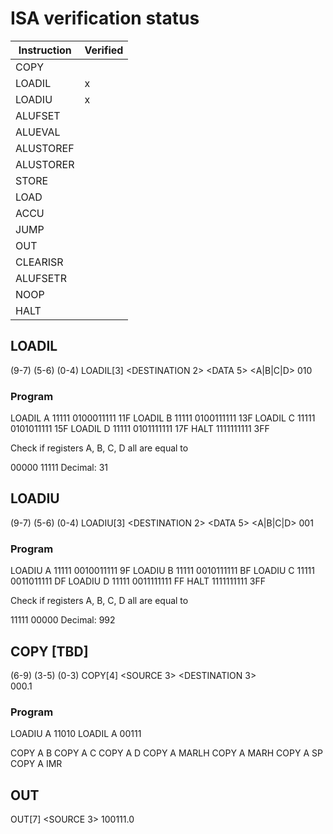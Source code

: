 # ISA verification status

| Instruction | Verified |
|-------------|----------|
| COPY        |          |
| LOADIL      |    x     |
| LOADIU      |    x     |
| ALUFSET     |          |
| ALUEVAL     |          |
| ALUSTOREF   |          |
| ALUSTORER   |          |
| STORE       |          |
| LOAD        |          |
| ACCU        |          |
| JUMP        |          |
| OUT         |          |
| CLEARISR    |          |
| ALUFSETR    |          |
| NOOP        |          |
| HALT        |          |




## LOADIL

(9-7)           (5-6)           (0-4)
LOADIL[3]       <DESTINATION 2> <DATA 5>
                <A|B|C|D>
010


### Program

LOADIL A 11111      0100011111      11F
LOADIL B 11111      0100111111      13F
LOADIL C 11111      0101011111      15F
LOADIL D 11111      0101111111      17F
HALT                1111111111      3FF

Check if registers A, B, C, D all are equal to

00000 11111
Decimal: 31

## LOADIU

(9-7)           (5-6)           (0-4)
LOADIU[3]       <DESTINATION 2> <DATA 5>
                <A|B|C|D>
001

### Program

LOADIU A 11111      0010011111      9F
LOADIU B 11111      0010111111      BF
LOADIU C 11111      0011011111      DF
LOADIU D 11111      0011111111      FF
HALT                1111111111      3FF

Check if registers A, B, C, D all are equal to

11111 00000
Decimal: 992


## COPY [TBD]

(6-9)           (3-5)       (0-3)
COPY[4]         <SOURCE 3>  <DESTINATION 3>  
000.1

### Program

LOADIU A 11010
LOADIL A 00111

COPY A B
COPY A C
COPY A D
COPY A MARLH
COPY A MARH
COPY A SP
COPY A IMR

## OUT

OUT[7]          <SOURCE 3>
100111.0


